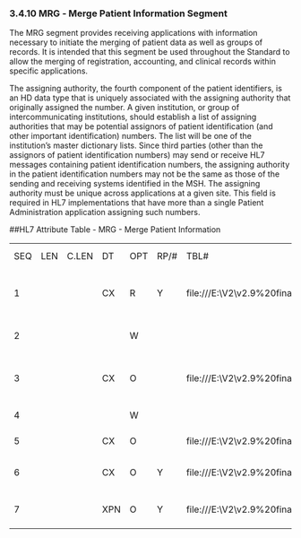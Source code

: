 ### 3.4.10 MRG ‑ Merge Patient Information Segment

The MRG segment provides receiving applications with information necessary to initiate the merging of patient data as well as groups of records. It is intended that this segment be used throughout the Standard to allow the merging of registration, accounting, and clinical records within specific applications.

The assigning authority, the fourth component of the patient identifiers, is an HD data type that is uniquely associated with the assigning authority that originally assigned the number. A given institution, or group of intercommunicating institutions, should establish a list of assigning authorities that may be potential assignors of patient identification (and other important identification) numbers. The list will be one of the institution’s master dictionary lists. Since third parties (other than the assignors of patient identification numbers) may send or receive HL7 messages containing patient identification numbers, the assigning authority in the patient identification numbers may not be the same as those of the sending and receiving systems identified in the MSH. The assigning authority must be unique across applications at a given site. This field is required in HL7 implementations that have more than a single Patient Administration application assigning such numbers.

##HL7 Attribute Table - MRG - Merge Patient Information

|     |     |     |     |     |     |     |     |     |
| --- | --- | --- | --- | --- | --- | --- | --- | --- |
| SEQ | LEN | C.LEN | DT | OPT | RP/# | TBL# | ITEM# | ELEMENT NAME |
| 1 |  |  | CX | R | Y | file:///E:\V2\v2.9%20final%20Nov%20from%20Frank\V29_CH02C_Tables.docx#HL70061[0061] | 00211 | Prior Patient Identifier List |
| 2 |  |  |  | W |  |  | 00212 | Prior Alternate Patient ID |
| 3 |  |  | CX | O |  | file:///E:\V2\v2.9%20final%20Nov%20from%20Frank\V29_CH02C_Tables.docx#HL70061[0061] | 00213 | Prior Patient Account Number |
| 4 |  |  |  | W |  |  | 00214 | Prior Patient ID |
| 5 |  |  | CX | O |  | file:///E:\V2\v2.9%20final%20Nov%20from%20Frank\V29_CH02C_Tables.docx#HL70061[0061] | 01279 | Prior Visit Number |
| 6 |  |  | CX | O | Y | file:///E:\V2\v2.9%20final%20Nov%20from%20Frank\V29_CH02C_Tables.docx#HL70061[0061] | 01280 | Prior Alternate Visit ID |
| 7 |  |  | XPN | O | Y | file:///E:\V2\v2.9%20final%20Nov%20from%20Frank\V29_CH02C_Tables.docx#HL70200[0200] | 01281 | Prior Patient Name |

